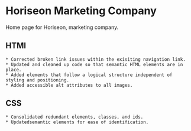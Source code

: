 # Horiseon Marketing Company
Home page for Horiseon, marketing company.

## HTMl
    * Corrected broken link issues within the exisiting navigation link.
    * Updated and cleaned up code so that semantic HTML elements are in place.
    * Added elements that follow a logical structure independent of styling and positioning.
    * Added accessible alt attributes to all images.

## CSS
    * Consolidated redundant elements, classes, and ids.
    * Updatedsemantic elements for ease of identification. 